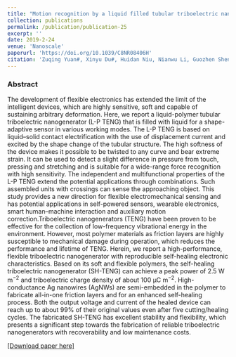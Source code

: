 ```yaml
---
title: "Motion recognition by a liquid filled tubular triboelectric nanogenerator"
collection: publications
permalink: /publication/publication-25
excerpt: ''
date: 2019-2-24
venue: 'Nanoscale'
paperurl: 'https://doi.org/10.1039/C8NR08406H'
citation: 'Zuqing Yuan#, Xinyu Du#, Huidan Niu, Nianwu Li, Guozhen Shen, Congju Li  and Zhong Lin Wang, "Motion recognition by a liquid filled tubular triboelectric nanogenerator", <b><i>Nanoscale</i> 11,</b> 495-503 (2019)'
---
```

### Abstract

The development of flexible electronics has extended the limit of the intelligent devices, which are highly sensitive, soft and capable of sustaining arbitrary deformation. Here, we report a liquid-polymer tubular triboelectric nanogenerator (L-P TENG) that is filled with liquid for a shape-adaptive sensor in various working modes. The L-P TENG is based on liquid–solid contact electrification with the use of displacement current and excited by the shape change of the tubular structure. The high softness of the device makes it possible to be twisted to any curve and bear extreme strain. It can be used to detect a slight difference in pressure from touch, pressing and stretching and is suitable for a wide-range force recognition with high sensitivity. The independent and multifunctional properties of the L-P TENG extend the potential applications through combinations. Such assembled units with crossings can sense the approaching object. This study provides a new direction for flexible electromechanical sensing and has potential applications in self-powered sensors, wearable electronics, smart human–machine interaction and auxiliary motion correction.Triboelectric nanogenerators (TENG) have been proven to be effective for the collection of low-frequency vibrational energy in the environment. However, most polymer materials as friction layers are highly susceptible to mechanical damage during operation, which reduces the performance and lifetime of TENG. Herein, we report a high-performance, flexible triboelectric nanogenerator with reproducible self-healing electronic characteristics. Based on its soft and flexible polymers, the self-healing triboelectric nanogenerator (SH-TENG) can achieve a peak power of 2.5 W m<sup>−2</sup> and triboelectric charge density of about 100 μC m<sup>−2</sup>. High-conductance Ag nanowires (AgNWs) are semi-embedded in the polymer to fabricate all-in-one friction layers and for an enhanced self-healing process. Both the output voltage and current of the healed device can reach up to about 99% of their original values even after five cutting/healing cycles. The fabricated SH-TENG has excellent stability and flexibility, which presents a significant step towards the fabrication of reliable triboelectric nanogenerators with recoverability and low maintenance costs.

 [[Download paper here]](https://doi.org/10.1039/C8NR08406H)